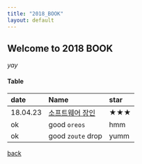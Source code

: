 ```yaml
---
title: "2018_BOOK"
layout: default
---
```


## Welcome to 2018 BOOK

_yay_

#### Table

| date         | Name        | star  |
|:-------------|:------------|:------|
| 18.04.23     | [소프트웨어 장인](./Book_180423.html) | ★★★  |
| ok           | good `oreos`      | hmm   |
| ok           | good `zoute` drop | yumm  |


[back](../index.html)

